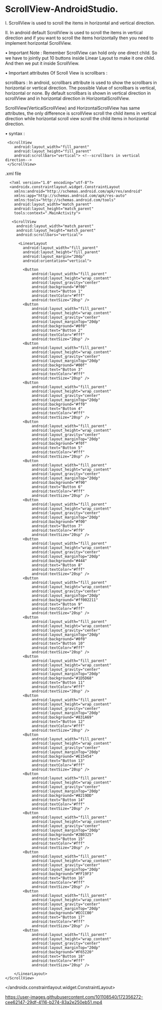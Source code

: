 # ScrollView-AndroidStudio.


I. ScrollView is used to scroll the items in horizontal and vertical direction.

II. In android default ScrollView is used to scroll the items in vertical direction and if you want to scroll the items horizontally then you need to implement horizontal ScrollView.
 
• Important Note : Remember ScrollView can hold only one direct child. So we have to jointly put 10 buttons inside Linear Layout to make it one child. And then we put it inside ScrollView. 
 
• Important attributes Of Scroll View is scrollbars :

scrollbars : In android, scrollbars attribute is used to show the scrollbars in horizontal or vertical direction. The possible Value of scrollbars is vertical, horizontal or none. By default scrollbars is shown in vertical direction in scrollView and in horizontal direction in HorizontalScrollView.

ScrollView(VerticalScrollView) and HorizontalScrollView has same attributes, the only difference is scrollView scroll the child items in vertical direction while horizontal scroll view scroll the child items in horizontal direction.

• syntax :

     <ScrollView
        android:layout_width="fill_parent"
        android:layout_height="fill_parent"
        android:scrollbars="vertical"> <!--scrollbars in vertical direction-->
     </ScrollView>
     
     
     
.xml file

      <?xml version="1.0" encoding="utf-8"?>
      <androidx.constraintlayout.widget.ConstraintLayout
        xmlns:android="http://schemas.android.com/apk/res/android"
        xmlns:app="http://schemas.android.com/apk/res-auto"
        xmlns:tools="http://schemas.android.com/tools"
        android:layout_width="match_parent"
        android:layout_height="match_parent"
        tools:context=".MainActivity">

       <ScrollView
         android:layout_width="match_parent"
         android:layout_height="match_parent"
         android:scrollbars="vertical">

          <LinearLayout
            android:layout_width="fill_parent"
            android:layout_height="fill_parent"
            android:layout_margin="20dp"
            android:orientation="vertical">

            <Button
                android:layout_width="fill_parent"
                android:layout_height="wrap_content"
                android:layout_gravity="center"
                android:background="#f00"
                android:text="Button 1"
                android:textColor="#fff"
                android:textSize="20sp" />
            <Button
                android:layout_width="fill_parent"
                android:layout_height="wrap_content"
                android:layout_gravity="center"
                android:layout_marginTop="20dp"
                android:background="#0f0"
                android:text="Button 2"
                android:textColor="#fff"
                android:textSize="20sp" />
            <Button
                android:layout_width="fill_parent"
                android:layout_height="wrap_content"
                android:layout_gravity="center"
                android:layout_marginTop="20dp"
                android:background="#00f"
                android:text="Button 3"
                android:textColor="#fff"
                android:textSize="20sp" />
            <Button
                android:layout_width="fill_parent"
                android:layout_height="wrap_content"
                android:layout_gravity="center"
                android:layout_marginTop="20dp"
                android:background="#ff0"
                android:text="Button 4"
                android:textColor="#fff"
                android:textSize="20sp" />
            <Button
                android:layout_width="fill_parent"
                android:layout_height="wrap_content"
                android:layout_gravity="center"
                android:layout_marginTop="20dp"
                android:background="#f0f"
                android:text="Button 5"
                android:textColor="#fff"
                android:textSize="20sp" />
            <Button
                android:layout_width="fill_parent"
                android:layout_height="wrap_content"
                android:layout_gravity="center"
                android:layout_marginTop="20dp"
                android:background="#f90"
                android:text="Button 6"
                android:textColor="#fff"
                android:textSize="20sp" />
            <Button
                android:layout_width="fill_parent"
                android:layout_height="wrap_content"
                android:layout_gravity="center"
                android:layout_marginTop="20dp"
                android:background="#f00"
                android:text="Button 7"
                android:textColor="#ff9"
                android:textSize="20sp" />
            <Button
                android:layout_width="fill_parent"
                android:layout_height="wrap_content"
                android:layout_gravity="center"
                android:layout_marginTop="20dp"
                android:background="#444"
                android:text="Button 8"
                android:textColor="#fff"
                android:textSize="20sp" />
            <Button
                android:layout_width="fill_parent"
                android:layout_height="wrap_content"
                android:layout_gravity="center"
                android:layout_marginTop="20dp"
                android:background="#ff002211"
                android:text="Button 9"
                android:textColor="#fff"
                android:textSize="20sp" />
            <Button
                android:layout_width="fill_parent"
                android:layout_height="wrap_content"
                android:layout_gravity="center"
                android:layout_marginTop="20dp"
                android:background="#0f0"
                android:text="Button 10"
                android:textColor="#fff"
                android:textSize="20sp" />
            <Button
                android:layout_width="fill_parent"
                android:layout_height="wrap_content"
                android:layout_gravity="center"
                android:layout_marginTop="20dp"
                android:background="#1D5D68"
                android:text="Button 11"
                android:textColor="#fff"
                android:textSize="20sp" />
            <Button
                android:layout_width="fill_parent"
                android:layout_height="wrap_content"
                android:layout_gravity="center"
                android:layout_marginTop="20dp"
                android:background="#831A69"
                android:text="Button 12"
                android:textColor="#fff"
                android:textSize="20sp" />
            <Button
                android:layout_width="fill_parent"
                android:layout_height="wrap_content"
                android:layout_gravity="center"
                android:layout_marginTop="20dp"
                android:background="#E15454"
                android:text="Button 13"
                android:textColor="#fff"
                android:textSize="20sp" />
            <Button
                android:layout_width="fill_parent"
                android:layout_height="wrap_content"
                android:layout_gravity="center"
                android:layout_marginTop="20dp"
                android:background="#8219DD"
                android:text="Button 14"
                android:textColor="#fff"
                android:textSize="20sp" />
            <Button
                android:layout_width="fill_parent"
                android:layout_height="wrap_content"
                android:layout_gravity="center"
                android:layout_marginTop="20dp"
                android:background="#2B0325"
                android:text="Button 15"
                android:textColor="#fff"
                android:textSize="20sp" />
            <Button
                android:layout_width="fill_parent"
                android:layout_height="wrap_content"
                android:layout_gravity="center"
                android:layout_marginTop="20dp"
                android:background="#FF19F3"
                android:text="Button 16"
                android:textColor="#fff"
                android:textSize="20sp" />
            <Button
                android:layout_width="fill_parent"
                android:layout_height="wrap_content"
                android:layout_gravity="center"
                android:layout_marginTop="20dp"
                android:background="#ECCC00"
                android:text="Button 17"
                android:textColor="#fff"
                android:textSize="20sp" />
            <Button
                android:layout_width="fill_parent"
                android:layout_height="wrap_content"
                android:layout_gravity="center"
                android:layout_marginTop="20dp"
                android:background="#F65220"
                android:text="Button 18"
                android:textColor="#fff"
                android:textSize="20sp" />

        </LinearLayout>
    </ScrollView>

   </androidx.constraintlayout.widget.ConstraintLayout>

https://user-images.githubusercontent.com/101108540/172356272-cee62147-29df-4116-b274-83a2e250eb51.mp4

